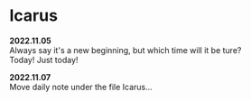 # Icarus

**2022.11.05**  
Always say it's a new beginning, but which time will it be ture?  
Today! Just today!

**2022.11.07**  
Move daily note under the file Icarus...
 

 